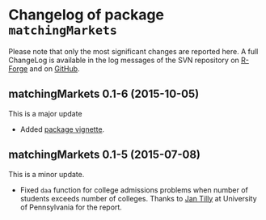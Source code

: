# Changelog of package `matchingMarkets`

Please note that only the most significant changes are reported here.
A full ChangeLog is available in the log messages of the SVN repository
on [R-Forge](https://r-forge.r-project.org/scm/viewvc.php/?root=matchingmarkets)
and on [GitHub](https://github.com/thiloklein/matchingMarkets).


## matchingMarkets 0.1-6 (2015-10-05)

This is a major update

* Added [package vignette](https://cran.r-project.org/web/packages/matchingMarkets/vignettes/matching.pdf). 


## matchingMarkets 0.1-5 (2015-07-08)

This is a minor update.

* Fixed `daa` function for college admissions problems when number of students exceeds number of colleges. Thanks to [Jan Tilly](http://jtilly.io/) at University of Pennsylvania for the report.


